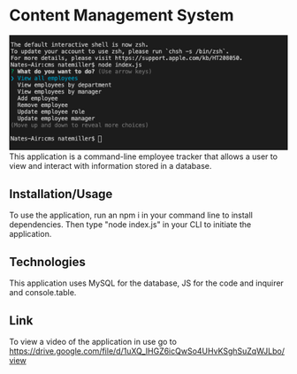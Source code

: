 # Content Management System

<img src="cms.png">
This application is a command-line employee tracker that allows a user to view and interact with information stored in a database.

## Installation/Usage

To use the application, run an npm i in your command line to install dependencies. Then type "node index.js" in your CLI to initiate the application.

## Technologies

This application uses MySQL for the database, JS for the code and inquirer and console.table.

## Link

To view a video of the application in use go to https://drive.google.com/file/d/1uXQ_IHGZ6icQwSo4UHvKSghSuZqWJLbo/view
